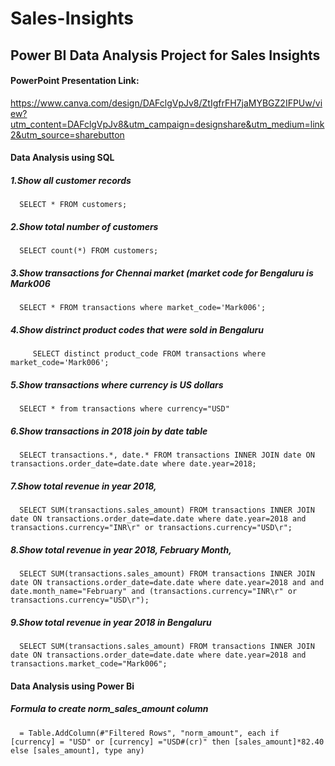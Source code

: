 # Sales-Insights

## Power BI Data Analysis Project for Sales Insights

#### PowerPoint Presentation Link:  
https://www.canva.com/design/DAFclgVpJv8/ZtIgfrFH7jaMYBGZ2IFPUw/view?utm_content=DAFclgVpJv8&utm_campaign=designshare&utm_medium=link2&utm_source=sharebutton

#### Data Analysis using SQL  
  ##### 1.Show all customer records  
      SELECT * FROM customers;

  ##### 2.Show total number of customers  
      SELECT count(*) FROM customers;

  ##### 3.Show transactions for Chennai market (market code for Bengaluru is Mark006 
      SELECT * FROM transactions where market_code='Mark006';

  ##### 4.Show distrinct product codes that were sold in Bengaluru
         SELECT distinct product_code FROM transactions where market_code='Mark006';

  ##### 5.Show transactions where currency is US dollars  
      SELECT * from transactions where currency="USD"

  ##### 6.Show transactions in 2018 join by date table  
      SELECT transactions.*, date.* FROM transactions INNER JOIN date ON transactions.order_date=date.date where date.year=2018;

  ##### 7.Show total revenue in year 2018,  
      SELECT SUM(transactions.sales_amount) FROM transactions INNER JOIN date ON transactions.order_date=date.date where date.year=2018 and transactions.currency="INR\r" or transactions.currency="USD\r";

  ##### 8.Show total revenue in year 2018, February Month,  
      SELECT SUM(transactions.sales_amount) FROM transactions INNER JOIN date ON transactions.order_date=date.date where date.year=2018 and and date.month_name="February" and (transactions.currency="INR\r" or transactions.currency="USD\r");

  ##### 9.Show total revenue in year 2018 in Bengaluru  
      SELECT SUM(transactions.sales_amount) FROM transactions INNER JOIN date ON transactions.order_date=date.date where date.year=2018 and transactions.market_code="Mark006";

#### Data Analysis using Power Bi  
  ##### Formula to create norm_sales_amount column  
      = Table.AddColumn(#"Filtered Rows", "norm_amount", each if [currency] = "USD" or [currency] ="USD#(cr)" then [sales_amount]*82.40 else [sales_amount], type any)
